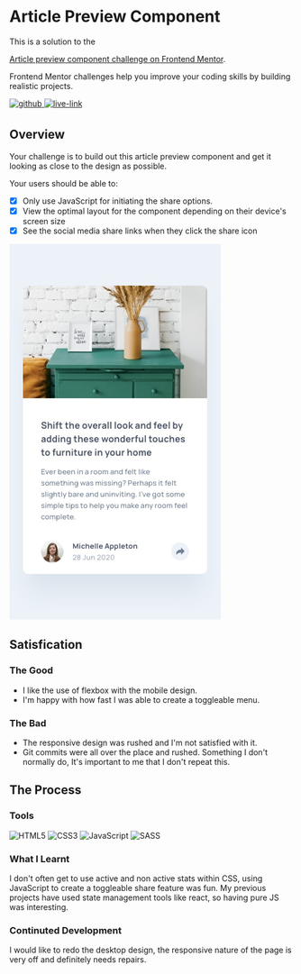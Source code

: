 <!-- USE THIS TEMPLATE FOR FUTURE FRONTEND MENTOR PROJECTS, CLEAN CONSISTENT README'S FOR ALL PROJECTS - PAST SELF. -->

<!-- REPLACE HREFS & PROJECT NAMES -->
<h1>Article Preview Component</h1>
<p>
  This is a solution to the 
  
  [Article preview component challenge on Frontend Mentor](https://www.frontendmentor.io/challenges/article-preview-component-dYBN_pYFT).
  
  Frontend Mentor challenges help you improve your coding skills by building realistic projects. 
</p>

<!-- REPLACE HREFS -->
<a href="https://www.frontendmentor.io/solutions/article-preview-component-with-sass-lysjyshB6" target="_blank">
  <img src=https://img.shields.io/badge/solution-3e54a3?&style=for-the-badge&logo=frontendmentor&logoColor=white alt=github style="margin-bottom: 5px;" />
</a>
<a href="https://laughing-khorana-5fc194.netlify.app/" target="_blank">
  <img src=https://img.shields.io/badge/live%20demo-lightgreen?&style=for-the-badge&logo=html5&logoColor=333 alt=live-link style="margin-bottom: 5px;" />
</a>

<!-- REPLACE TASKS -->
<h2>Overview</h2>
Your challenge is to build out this article preview component and get it looking as close to the design as possible.

Your users should be able to:
- [x] Only use JavaScript for initiating the share options.
- [x] View the optimal layout for the component depending on their device's screen size
- [x] See the social media share links when they click the share icon

<!-- IMAGE MAY NEED REPLACING -->
![](./design/mobile-design.jpg)

<!-- REPLACE LIST ITEMS -->
<h2>Satisfication</h2>
<h3>The Good</h3>
  <ul>
    <li>I like the use of flexbox with the mobile design.</li>
    <li>I'm happy with how fast I was able to create a toggleable menu.</li>
  </ul>
<h3>The Bad</h3>
  <ul>
    <li>The responsive design was rushed and I'm not satisfied with it.</li>
    <li>Git commits were all over the place and rushed. Something I don't normally do, It's important to me that I don't repeat this.</li>
  </ul>

<!-- UPDATE ENTIRE SECTION -->
<h2>The Process</h2>
<h3>Tools</h3>
<p>
  <img alt="HTML5" src="https://img.shields.io/badge/-HTML5-red?style=flat-square&logo=html5&logoColor=white" />
  <img alt="CSS3" src="https://img.shields.io/badge/-CSS3-blue?style=flat-square&logo=css3&logoColor=white" />
  <img alt="JavaScript" src="https://img.shields.io/badge/-JavaScript-yellow?style=flat-square&logo=JavaScript&logoColor=white" />
  
  <img alt="SASS" src="https://img.shields.io/badge/-SASS-bf4080?style=flat-square&logo=sass&logoColor=white" />
</p>
<h3>What I Learnt</h3>
  <p>
    I don't often get to use active and non active stats within CSS, using JavaScript to create a toggleable share feature was fun.
    My previous projects have used state management tools like react, so having pure JS was interesting.
  </p>
<h3>Continuted Development</h3>
  <p>
    I would like to redo the desktop design, the responsive nature of the page is very off and definitely needs repairs.
  </p>
  
<!--  Thank you for taking the time to review my projects!  -->
